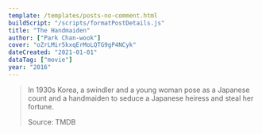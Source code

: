 ```yaml
---
template: /templates/posts-no-comment.html
buildScript: "/scripts/formatPostDetails.js"
title: "The Handmaiden"
author: ["Park Chan-wook"]
cover: "oZrLMir5kxqErMoLQTG9gP4NCyk"
dateCreated: "2021-01-01"
dataTag: ["movie"]
year: "2016"
---
```


> In 1930s Korea, a swindler and a young woman pose as a Japanese count and a handmaiden to seduce a Japanese heiress and steal her fortune.
>
> Source: TMDB
